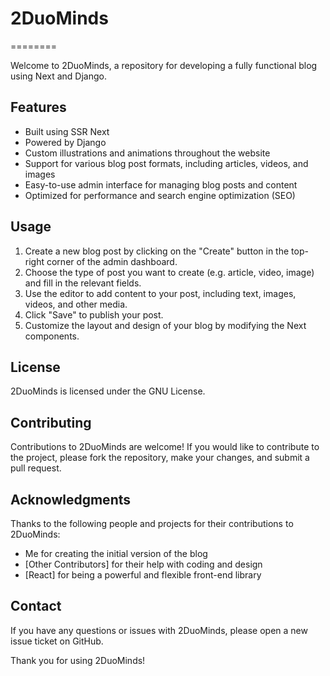 # 2DuoMinds
========

Welcome to 2DuoMinds, a repository for developing a fully functional blog using Next and Django.

Features
--------

* Built using SSR Next
* Powered by Django
* Custom illustrations and animations throughout the website
* Support for various blog post formats, including articles, videos, and images
* Easy-to-use admin interface for managing blog posts and content
* Optimized for performance and search engine optimization (SEO)

Usage
-----

1. Create a new blog post by clicking on the "Create" button in the top-right corner of the admin dashboard.
2. Choose the type of post you want to create (e.g. article, video, image) and fill in the relevant fields.
3. Use the editor to add content to your post, including text, images, videos, and other media.
4. Click "Save" to publish your post.
5. Customize the layout and design of your blog by modifying the Next components.

License
-------

2DuoMinds is licensed under the GNU License.

Contributing
------------

Contributions to 2DuoMinds are welcome! If you would like to contribute to the project, please fork the repository, make your changes, and submit a pull request.

Acknowledgments
---------------

Thanks to the following people and projects for their contributions to 2DuoMinds:

* Me for creating the initial version of the blog
* [Other Contributors] for their help with coding and design
* [React] for being a powerful and flexible front-end library

Contact
---------

If you have any questions or issues with 2DuoMinds, please open a new issue ticket on GitHub.

Thank you for using 2DuoMinds!
